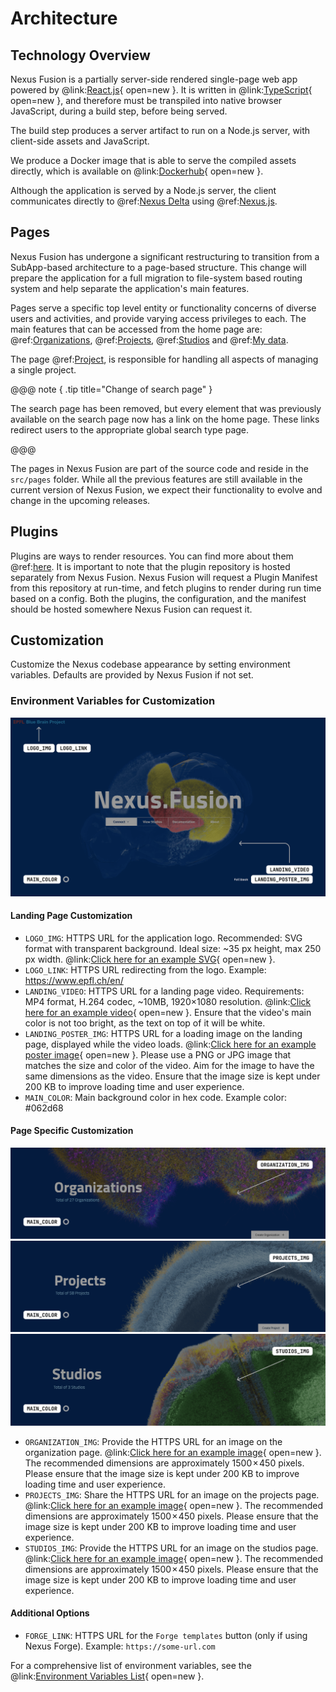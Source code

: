 # Architecture

## Technology Overview

Nexus Fusion is a partially server-side rendered single-page web app powered by @link:[React.js](https://react.dev){ open=new }.
It is written in @link:[TypeScript](https://www.typescriptlang.org/){ open=new }, and therefore must be transpiled
into native browser JavaScript, during a build step, before being served.

The build step produces a server artifact to run on a Node.js server, with client-side assets and JavaScript.

We produce a Docker image that is able to serve the compiled assets directly, which is available on
@link:[Dockerhub](https://hub.docker.com/repository/docker/bluebrain/nexus-web){ open=new }.

Although the application is served by a Node.js server, the client communicates directly to @ref:[Nexus Delta](../delta/index.md) using @ref:[Nexus.js](../utilities/index.md#nexus-js).

## Pages

Nexus Fusion has undergone a significant restructuring to transition from a SubApp-based architecture to a page-based structure. This change will prepare the application for a full migration to file-system based routing system and help separate the application's main features.

Pages serve a specific top level entity or functionality concerns of diverse users and activities, and provide varying access privileges to each. The main features that can be accessed from the home page are: @ref:[Organizations](../fusion/organizations.md), @ref:[Projects](../fusion/projects.md), @ref:[Studios](../fusion/studios.md) and @ref:[My data](../fusion/my-data.md).

The page @ref:[Project](../fusion/project.md), is responsible for handling all aspects of managing a single project.

@@@ note { .tip title="Change of search page" }

The search page has been removed, but every element that was previously available on the search page now has a link on the home page. These links redirect users to the appropriate global search type page.

@@@

The pages in Nexus Fusion are part of the source code and reside in the `src/pages` folder. While all the previous features are still available in the current version of Nexus Fusion, we expect their functionality to evolve and change in the upcoming releases.

## Plugins

Plugins are ways to render resources. You can find more about them @ref:[here](plugins.md). It is important to note
that the plugin repository is hosted separately from Nexus Fusion. Nexus Fusion will request a Plugin Manifest from
this repository at run-time, and fetch plugins to render during run time based on a config. Both the plugins, the
configuration, and the manifest should be hosted somewhere Nexus Fusion can request it.

## Customization

Customize the Nexus codebase appearance by setting environment variables. Defaults are provided by Nexus Fusion if not set.

### Environment Variables for Customization

![Nexus Header](./assets/environment-variables.png)

#### Landing Page Customization

- `LOGO_IMG`: HTTPS URL for the application logo. Recommended: SVG format with transparent background. Ideal size: ~35 px height, max 250 px width. @link:[Click here for an example SVG](https://github.com/BlueBrain/nexus-web/blob/main/src/shared/images/EPFL_BBP_logo.svg){ open=new }.
- `LOGO_LINK`: HTTPS URL redirecting from the logo. Example: <https://www.epfl.ch/en/>
- `LANDING_VIDEO`: HTTPS URL for a landing page video. Requirements: MP4 format, H.264 codec, ~10MB, 1920×1080 resolution. @link:[Click here for an example video](https://raw.githubusercontent.com/BlueBrain/nexus-web/main/src/shared/videos/BrainRegionsNexusPage.mp4){ open=new }. Ensure that the video's main color is not too bright, as the text on top of it will be white.
- `LANDING_POSTER_IMG`: HTTPS URL for a loading image on the landing page, displayed while the video loads. @link:[Click here for an example poster image](https://github.com/BlueBrain/nexus-web/blob/main/src/shared/images/BrainRegionsNexusPage.jpg){ open=new }. Please use a PNG or JPG image that matches the size and color of the video. Aim for the image to have the same dimensions as the video. Ensure that the image size is kept under 200 KB to improve loading time and user experience.
- `MAIN_COLOR`: Main background color in hex code. Example color: #062d68

#### Page Specific Customization

![Example organization env](./assets/organizations-envs.png)
![Example projects env](./assets/projects-envs.png)
![Example studios env](./assets/studios-envs.png)

- `ORGANIZATION_IMG`: Provide the HTTPS URL for an image on the organization page. @link:[Click here for an example image](https://github.com/BlueBrain/nexus-web/blob/main/src/shared/images/sscx-by-layers-v3.png){ open=new }. The recommended dimensions are approximately 1500 × 450 pixels. Please ensure that the image size is kept under 200 KB to improve loading time and user experience.
- `PROJECTS_IMG`: Share the HTTPS URL for an image on the projects page. @link:[Click here for an example image](https://github.com/BlueBrain/nexus-web/blob/main/src/shared/images/hippocampus.png){ open=new }. The recommended dimensions are approximately 1500 × 450 pixels. Please ensure that the image size is kept under 200 KB to improve loading time and user experience.
- `STUDIOS_IMG`: Provide the HTTPS URL for an image on the studios page. @link:[Click here for an example image](https://github.com/BlueBrain/nexus-web/blob/main/src/shared/images/neocortex.png){ open=new }. The recommended dimensions are approximately 1500 × 450 pixels. Please ensure that the image size is kept under 200 KB to improve loading time and user experience.

#### Additional Options

- `FORGE_LINK`: HTTPS URL for the `Forge templates` button (only if using Nexus Forge). Example: `https://some-url.com`

For a comprehensive list of environment variables, see the @link:[Environment Variables List](https://github.com/BlueBrain/nexus-web/blob/main/README.md#env-variables-list){ open=new }.
